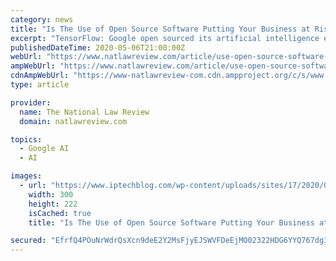 ```yaml
---
category: news
title: "Is The Use of Open Source Software Putting Your Business at Risk?"
excerpt: "TensorFlow: Google open sourced its artificial intelligence engine to enable programmers to develop and enhance AI applications. Vulnerabilities in open source software. Vulnerabilities in open ..."
publishedDateTime: 2020-05-06T21:00:00Z
webUrl: "https://www.natlawreview.com/article/use-open-source-software-putting-your-business-risk"
ampWebUrl: "https://www.natlawreview.com/article/use-open-source-software-putting-your-business-risk?amp"
cdnAmpWebUrl: "https://www-natlawreview-com.cdn.ampproject.org/c/s/www.natlawreview.com/article/use-open-source-software-putting-your-business-risk?amp"
type: article

provider:
  name: The National Law Review
  domain: natlawreview.com

topics:
  - Google AI
  - AI

images:
  - url: "https://www.iptechblog.com/wp-content/uploads/sites/17/2020/05/Programming-code--300x222.jpg"
    width: 300
    height: 222
    isCached: true
    title: "Is The Use of Open Source Software Putting Your Business at Risk?"

secured: "EfrfQ4POuNrWdrQsXcn9deE2Y2MsFjyEJSWVFDeEjMO02322HDG6YYQ767dg3mqV3M08MCpRDe7XkuatDalSNYX8hquKXjbqj0VBee4dtiYkRj+36OslL6spdiap3iHmqBYAHk7lpgnKx5E7W/c2uPPt/0zEZ6o193YnecA6+yWzL5HK5XXv9Sym3F9hxqcdfCfRSBsKLQuSuWmrM6s1umMohdoPXE2HEiilxCFGi0BNkRtx1erXduTVqGgjQzVwwu7jnNWb8NrNJ13lGtiobJr6d5eVGPqeG5vQcW80z54Q8lNBsE71sTtAOkibhZxg;Au9IJl2Nl8FgI5oYdhvKvA=="
---
```


